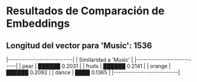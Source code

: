 # Resultados de Comparación de Embeddings

## Longitud del vector para 'Music': 1536

|---------------------------|
|   Similaridad a 'Music'  |
|---------------------------|
| pear    | ██████                         0.2031 |
| fruits  | ██████                         0.2141 |
| orange  | ██████                         0.2092 |
| dance   | ████                           0.1365 |
|---------------------------|
